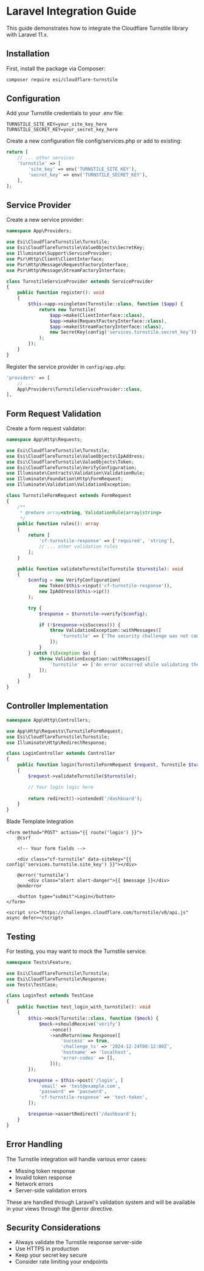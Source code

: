 # Laravel Integration Guide

This guide demonstrates how to integrate the Cloudflare Turnstile library with Laravel 11.x.

## Installation

First, install the package via Composer:

```bash
composer require esi/cloudflare-turnstile
```

## Configuration

Add your Turnstile credentials to your .env file:
```env
TURNSTILE_SITE_KEY=your_site_key_here
TURNSTILE_SECRET_KEY=your_secret_key_here
```

Create a new configuration file config/services.php or add to existing:
```php
return [
    // ... other services
    'turnstile' => [
        'site_key' => env('TURNSTILE_SITE_KEY'),
        'secret_key' => env('TURNSTILE_SECRET_KEY'),
    ],
];
```

## Service Provider

Create a new service provider:

```php
namespace App\Providers;

use Esi\CloudflareTurnstile\Turnstile;
use Esi\CloudflareTurnstile\ValueObjects\SecretKey;
use Illuminate\Support\ServiceProvider;
use Psr\Http\Client\ClientInterface;
use Psr\Http\Message\RequestFactoryInterface;
use Psr\Http\Message\StreamFactoryInterface;

class TurnstileServiceProvider extends ServiceProvider
{
    public function register(): void
    {
        $this->app->singleton(Turnstile::class, function ($app) {
            return new Turnstile(
                $app->make(ClientInterface::class),
                $app->make(RequestFactoryInterface::class),
                $app->make(StreamFactoryInterface::class),
                new SecretKey(config('services.turnstile.secret_key'))
            );
        });
    }
}
```

Register the service provider in `config/app.php`:
```php
'providers' => [
    // ...
    App\Providers\TurnstileServiceProvider::class,
],
```

## Form Request Validation

Create a form request validator:

```php
namespace App\Http\Requests;

use Esi\CloudflareTurnstile\Turnstile;
use Esi\CloudflareTurnstile\ValueObjects\IpAddress;
use Esi\CloudflareTurnstile\ValueObjects\Token;
use Esi\CloudflareTurnstile\VerifyConfiguration;
use Illuminate\Contracts\Validation\ValidationRule;
use Illuminate\Foundation\Http\FormRequest;
use Illuminate\Validation\ValidationException;

class TurnstileFormRequest extends FormRequest
{
    /**
     * @return array<string, ValidationRule|array|string>
     */
    public function rules(): array
    {
        return [
            'cf-turnstile-response' => ['required', 'string'],
            // ... other validation rules
        ];
    }

    public function validateTurnstile(Turnstile $turnstile): void
    {
        $config = new VerifyConfiguration(
            new Token($this->input('cf-turnstile-response')),
            new IpAddress($this->ip())
        );

        try {
            $response = $turnstile->verify($config);

            if (!$response->isSuccess()) {
                throw ValidationException::withMessages([
                    'turnstile' => ['The security challenge was not completed successfully.']
                ]);
            }
        } catch (\Exception $e) {
            throw ValidationException::withMessages([
                'turnstile' => ['An error occurred while validating the security challenge.']
            ]);
        }
    }
}
```

## Controller Implementation

```php
namespace App\Http\Controllers;

use App\Http\Requests\TurnstileFormRequest;
use Esi\CloudflareTurnstile\Turnstile;
use Illuminate\Http\RedirectResponse;

class LoginController extends Controller
{
    public function login(TurnstileFormRequest $request, Turnstile $turnstile): RedirectResponse
    {
        $request->validateTurnstile($turnstile);

        // Your login logic here
        
        return redirect()->intended('/dashboard');
    }
}
```

Blade Template Integration

```blade
<form method="POST" action="{{ route('login') }}">
    @csrf
    
    <!-- Your form fields -->
    
    <div class="cf-turnstile" data-sitekey="{{ config('services.turnstile.site_key') }}"></div>
    
    @error('turnstile')
        <div class="alert alert-danger">{{ $message }}</div>
    @enderror
    
    <button type="submit">Login</button>
</form>

<script src="https://challenges.cloudflare.com/turnstile/v0/api.js" async defer></script>
```

## Testing

For testing, you may want to mock the Turnstile service:

```php
namespace Tests\Feature;

use Esi\CloudflareTurnstile\Turnstile;
use Esi\CloudflareTurnstile\Response;
use Tests\TestCase;

class LoginTest extends TestCase
{
    public function test_login_with_turnstile(): void
    {
        $this->mock(Turnstile::class, function ($mock) {
            $mock->shouldReceive('verify')
                ->once()
                ->andReturn(new Response([
                    'success' => true,
                    'challenge_ts' => '2024-12-24T00:12:00Z',
                    'hostname' => 'localhost',
                    'error-codes' => [],
                ]));
        });

        $response = $this->post('/login', [
            'email' => 'test@example.com',
            'password' => 'password',
            'cf-turnstile-response' => 'test-token',
        ]);

        $response->assertRedirect('/dashboard');
    }
}
```

## Error Handling

The Turnstile integration will handle various error cases:

 * Missing token response
 * Invalid token response
 * Network errors
 * Server-side validation errors

These are handled through Laravel's validation system and will be available in your views through the @error directive.

## Security Considerations

* Always validate the Turnstile response server-side
* Use HTTPS in production
* Keep your secret key secure
* Consider rate limiting your endpoints
